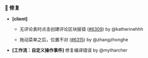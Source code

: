 ### 🐛 修复

- **[client]**
  - 无评论表时点击创建评论区块报错 ([#6309](https://github.com/nocobase/nocobase/pull/6309)) by @katherinehhh

  - 拖动菜单之后，位置不对 ([#6315](https://github.com/nocobase/nocobase/pull/6315)) by @zhangzhonghe

- **[工作流：自定义操作事件]** 修复编译错误 by @mytharcher

